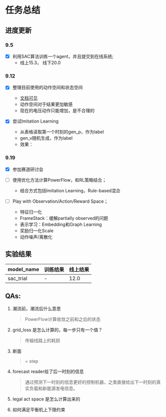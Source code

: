 
# 任务总结

## 进度更新

### 9.5
- [x] 利用SAC算法训练一个agent，并且提交到在线系统;
    - 线上15.3， 线下20.0

### 9.12     
- [x] 整理目前使用的动作空间和状态空间
    - [文档可见](https://github.com/mikezhang95/grid_control/blob/main/docs/env.md#%E5%90%91%E9%87%8F%E5%8C%96observation)
    - 动作空间对于结果更加敏感
    - 现在的电压动作只能增加，是不合理的

- [x] 尝试Imitation Learning
    - 从表格读取第一个时刻的gen_p，作为label
    - gen_v随机生成，作为label
    - 效果：

### 9.19

- [x] 参加赛道研讨会

- [ ] 使用优化方法计算PowerFlow，和RL策略结合；
    - 结合方式包括Imitation Learning，Rule-based混合

    
- [ ] Play with Observation/Action/Reward Space；
    - 特征归一化
    - FrameStack：缓解partially observed的问题
    - 表示学习：Embedding和Graph Learning
    - 奖励归一化Scale
    - 动作噪声/离散化

## 实验结果
| model_name | 训练结果 | 线上结果 | 
|------------|---------|---------|
|  sac_trial |    -    | 12.0    |
 
## QAs:

1. 潮流前，潮流后什么意思
    > PowerFlow计算收敛之前和之后的状态

2. grid_loss 是怎么计算的，每一步只有一个值？
    > 传输线路上的耗损

3. 断面
    > = step

4. forecast reader给了后一时刻的信息
    > 通过预测下一时刻的信息更好的控制机器，之类直接给出下一时刻的真实负载和新能源发电信息。

5. legal act space 是怎么计算出来的

6. 如何满足平衡机上下限约束

